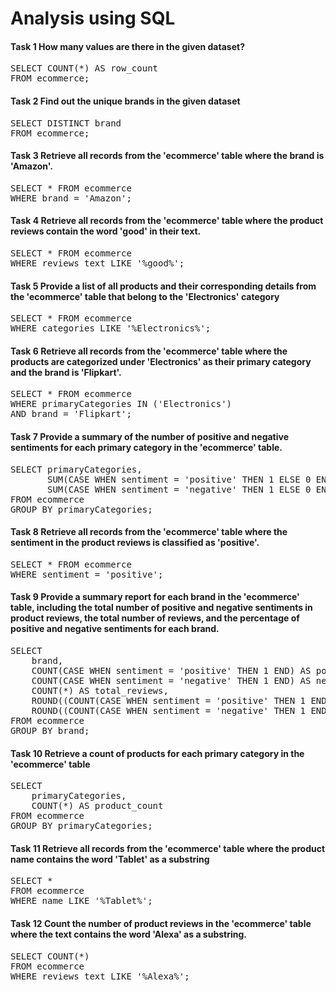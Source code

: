 #  Analysis using SQL

#### Task 1 How many values are there in the given dataset?
<pre>
SELECT COUNT(*) AS row_count 
FROM ecommerce;
</pre>

#### Task 2 Find out the unique brands in the given dataset
<pre>
SELECT DISTINCT brand 
FROM ecommerce;
</pre>

#### Task 3 Retrieve all records from the 'ecommerce' table where the brand is 'Amazon'.
<pre>
SELECT * FROM ecommerce
WHERE brand = 'Amazon';
</pre>

#### Task 4 Retrieve all records from the 'ecommerce' table where the product reviews contain the word 'good' in their text.
<pre>
SELECT * FROM ecommerce
WHERE reviews_text LIKE '%good%';
</pre>

#### Task 5 Provide a list of all products and their corresponding details from the 'ecommerce' table that belong to the 'Electronics' category
<pre>
SELECT * FROM ecommerce
WHERE categories LIKE '%Electronics%';
</pre>

#### Task 6 Retrieve all records from the 'ecommerce' table where the products are categorized under 'Electronics' as their primary category and the brand is 'Flipkart'.
<pre>
SELECT * FROM ecommerce
WHERE primaryCategories IN ('Electronics')
AND brand = 'Flipkart';
</pre>

#### Task 7 Provide a summary of the number of positive and negative sentiments for each primary category in the 'ecommerce' table.
<pre>
SELECT primaryCategories,
       SUM(CASE WHEN sentiment = 'positive' THEN 1 ELSE 0 END) AS positive_count,
       SUM(CASE WHEN sentiment = 'negative' THEN 1 ELSE 0 END) AS negative_count
FROM ecommerce
GROUP BY primaryCategories;
</pre>

#### Task 8 Retrieve all records from the 'ecommerce' table where the sentiment in the product reviews is classified as 'positive'.
<pre>
SELECT * FROM ecommerce
WHERE sentiment = 'positive'; 
</pre>

#### Task 9 Provide a summary report for each brand in the 'ecommerce' table, including the total number of positive and negative sentiments in product reviews, the total number of reviews, and the percentage of positive and negative sentiments for each brand.
<pre>
SELECT 
    brand,
    COUNT(CASE WHEN sentiment = 'positive' THEN 1 END) AS positive_count,
    COUNT(CASE WHEN sentiment = 'negative' THEN 1 END) AS negative_count,
    COUNT(*) AS total_reviews,
    ROUND((COUNT(CASE WHEN sentiment = 'positive' THEN 1 END) * 100.0 / COUNT(*)), 2) AS percentage_positive,
    ROUND((COUNT(CASE WHEN sentiment = 'negative' THEN 1 END) * 100.0 / COUNT(*)), 2) AS percentage_negative
FROM ecommerce
GROUP BY brand;  
</pre>

#### Task 10 Retrieve a count of products for each primary category in the 'ecommerce' table
<pre>
SELECT 
    primaryCategories,
    COUNT(*) AS product_count
FROM ecommerce
GROUP BY primaryCategories;
</pre>

#### Task 11 Retrieve all records from the 'ecommerce' table where the product name contains the word 'Tablet' as a substring
<pre>
SELECT *
FROM ecommerce
WHERE name LIKE '%Tablet%';
</pre>

#### Task 12 Count the number of product reviews in the 'ecommerce' table where the text contains the word 'Alexa' as a substring.
<pre>
SELECT COUNT(*)
FROM ecommerce
WHERE reviews_text LIKE '%Alexa%';
</pre>






